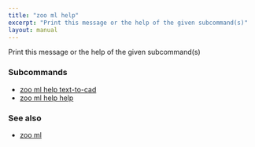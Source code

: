 ```yaml
---
title: "zoo ml help"
excerpt: "Print this message or the help of the given subcommand(s)"
layout: manual
---
```


Print this message or the help of the given subcommand(s)

### Subcommands

* [zoo ml help text-to-cad](./zoo_ml_help_text-to-cad)
* [zoo ml help help](./zoo_ml_help_help)

### See also

* [zoo ml](./zoo_ml)
